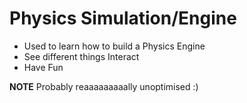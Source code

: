 # Physics Simulation/Engine
- Used to learn how to build a Physics Engine
- See different things Interact
- Have Fun

**NOTE** Probably reaaaaaaaaally unoptimised :)